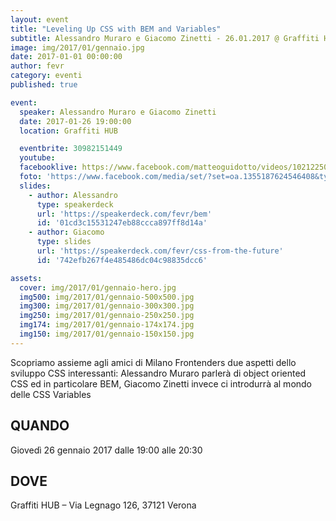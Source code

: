 ```yaml
---
layout: event
title: "Leveling Up CSS with BEM and Variables"
subtitle: Alessandro Muraro e Giacomo Zinetti - 26.01.2017 @ Graffiti HUB
image: img/2017/01/gennaio.jpg
date: 2017-01-01 00:00:00
author: fevr
category: eventi
published: true

event:
  speaker: Alessandro Muraro e Giacomo Zinetti
  date: 2017-01-26 19:00:00
  location: Graffiti HUB

  eventbrite: 30982151449
  youtube:
  facebooklive: https://www.facebook.com/matteoguidotto/videos/10212250312676884
  foto: 'https://www.facebook.com/media/set/?set=oa.1355187624546408&type=3'
  slides:
    - author: Alessandro
      type: speakerdeck
      url: 'https://speakerdeck.com/fevr/bem'
      id: '01cd3c15531247eb88ccca897ff8d14a'
    - author: Giacomo
      type: slides
      url: 'https://speakerdeck.com/fevr/css-from-the-future'
      id: '742efb267f4e485486dc04c98835dcc6'

assets:
  cover: img/2017/01/gennaio-hero.jpg
  img500: img/2017/01/gennaio-500x500.jpg
  img300: img/2017/01/gennaio-300x300.jpg
  img250: img/2017/01/gennaio-250x250.jpg
  img174: img/2017/01/gennaio-174x174.jpg
  img150: img/2017/01/gennaio-150x150.jpg
---
```


Scopriamo assieme agli amici di Milano Frontenders due aspetti dello sviluppo CSS interessanti: 
Alessandro Muraro parlerà di object oriented CSS ed in particolare BEM, 
Giacomo Zinetti invece ci introdurrà al mondo delle CSS Variables

## QUANDO
Giovedì 26 gennaio 2017 dalle 19:00 alle 20:30

## DOVE
Graffiti HUB – Via Legnago 126, 37121 Verona
